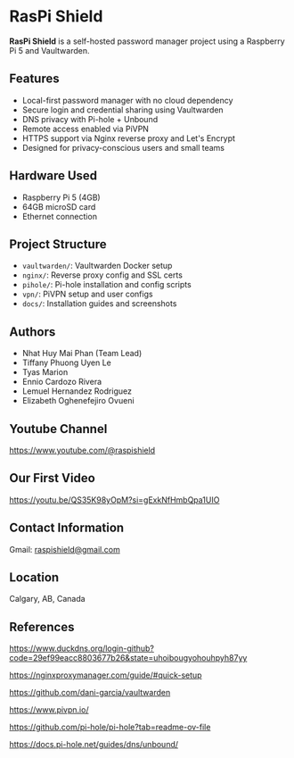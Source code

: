 # RasPi Shield

**RasPi Shield** is a self-hosted password manager project using a Raspberry Pi 5 and Vaultwarden.

## Features

- Local-first password manager with no cloud dependency
- Secure login and credential sharing using Vaultwarden
- DNS privacy with Pi-hole + Unbound
- Remote access enabled via PiVPN
- HTTPS support via Nginx reverse proxy and Let's Encrypt
- Designed for privacy-conscious users and small teams

## Hardware Used

- Raspberry Pi 5 (4GB)
- 64GB microSD card
- Ethernet connection

## Project Structure

- `vaultwarden/`: Vaultwarden Docker setup
- `nginx/`: Reverse proxy config and SSL certs
- `pihole/`: Pi-hole installation and config scripts
- `vpn/`: PiVPN setup and user configs
- `docs/`: Installation guides and screenshots

## Authors

- Nhat Huy Mai Phan (Team Lead)
- Tiffany Phuong Uyen Le
- Tyas Marion
- Ennio Cardozo Rivera
- Lemuel Hernandez Rodriguez
- Elizabeth Oghenefejiro Ovueni

## Youtube Channel
https://www.youtube.com/@raspishield

## Our First Video
https://youtu.be/QS35K98yOpM?si=gExkNfHmbQpa1UIO

## Contact Information
Gmail: raspishield@gmail.com

## Location
Calgary, AB, Canada

## References
https://www.duckdns.org/login-github?code=29ef99eacc8803677b26&state=uhoibougyohouhpyh87yy

https://nginxproxymanager.com/guide/#quick-setup

https://github.com/dani-garcia/vaultwarden

https://www.pivpn.io/

https://github.com/pi-hole/pi-hole?tab=readme-ov-file

https://docs.pi-hole.net/guides/dns/unbound/
